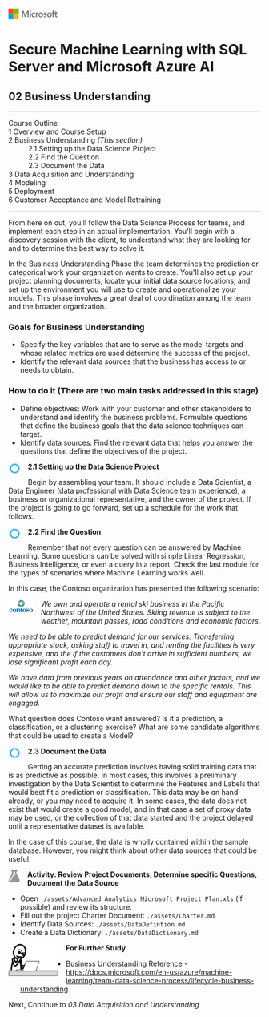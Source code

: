 ![](graphics/solutions-microsoft-logo-small.png)

# Secure Machine Learning with SQL Server and Microsoft Azure AI

## 02 Business Understanding

<p style="border-bottom: 1px solid lightgrey;"></p> 
<dl>
  <dt>Course Outline</dt>
  <dt>1 Overview and Course Setup</dt>
  <dt>2 Business Understanding <i>(This section)</i></dt>
        <dd>2.1 Setting up the Data Science Project</dd>
        <dd>2.2 Find the Question</dd>
        <dd>2.3 Document the Data</dd>
  <dt>3 Data Acquisition and Understanding</dt>
  <dt>4 Modeling</dt>
  <dt>5 Deployment</dt>
  <dt>6 Customer Acceptance and Model Retraining</dt>
<dl>
<p style="border-bottom: 1px solid lightgrey;"></p> 

From here on out, you'll follow the Data Science Process for teams, and implement each step in an actual implementation. You'll begin with a discovery session with the client, to understand what they are looking for and to determine the best way to solve it.

In the Business Understanding Phase the team determines the prediction or categorical work your organization wants to create. You'll also set up your project planning documents, locate your initial data source locations, and set up the environment you will use to create and operationalize your models. This phase involves a great deal of coordination among the team and the broader organization.

### Goals for Business Understanding

- Specify the key variables that are to serve as the model targets and whose related metrics are used determine the success of the project.
- Identify the relevant data sources that the business has access to or needs to obtain.

### How to do it (There are two main tasks addressed in this stage)

- Define objectives: Work with your customer and other stakeholders to understand and identify the business problems. Formulate questions that define the business goals that the data science techniques can target.
- Identify data sources: Find the relevant data that helps you answer the questions that define the objectives of the project.

<p><img style="float: left; margin: 0px 15px 15px 0px;" src="./graphics/cortanalogo.png"><b>2.1 Setting up the Data Science Project</b></p>

Begin by assembling your team. It should include a Data Scientist, a Data Engineer (data professional with Data Science team experience), a business or organizational representative, and the owner of the project. If the project is going to go forward, set up a schedule for the work that follows. 

<p><img style="float: left; margin: 0px 15px 15px 0px;" src="./graphics/cortanalogo.png"><b>2.2 Find the Question</b></p>

Remember that not every question can be answered by Machine Learning. Some questions can be solved with simple Linear Regression, Business Intelligence, or even a query in a report. Check the last module for the types of scenarios where Machine Learning works well. 

In this case, the Contoso organization has presented the following scenario: 

<p><img style="float: left; margin: 0px 15px 15px 0px;" src="./graphics/contosologo.png" width="50"><i>
We own and operate a rental ski business in the Pacific Northwest of the United States. Skiing revenue is subject to the weather, mountain passes, road conditions and economic factors.

We need to be able to predict demand for our services. Transferring appropriate stock, asking staff to travel in, and renting the facilities is very expensive, and the if the customers don't arrive in sufficient numbers, we lose significant profit each day.

We have data from previous years on attendance and other factors, and we would like to be able to predict demand down to the specific rentals. This will allow us to maximize our profit and ensure our staff and equipment are engaged.
</i></p>

What question does Contoso want answered? Is it a prediction, a classification, or a clustering exercise? What are some candidate algorithms that could be used to create a Model?

<p><img style="float: left; margin: 0px 15px 15px 0px;" src="./graphics/cortanalogo.png"><b>2.3 Document the Data</b></p>

Getting an accurate prediction involves having solid training data that is as predictive as possible. In most cases, this involves a preliminary investigation by the Data Scientist to determine the Features and Labels that would best fit a prediction or classification. This data may be on hand already, or you may need to acquire it. In some cases, the data does not exist that would create a good model, and in that case a set of proxy data may be used, or the collection of that data started and the project delayed until a representative dataset is available.

In the case of this course, the data is wholly contained within the sample database. However, you might think about other data sources that could be useful.

<p><img style="float: left; margin: 0px 15px 15px 0px;" src="./graphics/aml-logo.png"><b>Activity: Review Project Documents, Determine specific Questions, Document the Data Source</b></p>

- Open  `./assets/Advanced Analytics Microsoft Project Plan.xls` (if possible) and review its structure.
- Fill out the project Charter Document: `./assets/Charter.md`
- Identify Data Sources: `./assets/DataDefintion.md`
- Create a Data Dictionary: `./assets/DataDictionary.md`

<p><img style="float: left; margin: 0px 15px 15px 0px;" src="./graphics/thinking.jpg"><b>For Further Study</b></p>

- Business Understanding Reference - https://docs.microsoft.com/en-us/azure/machine-learning/team-data-science-process/lifecycle-business-understanding

Next, Continue to *03 Data Acquisition and Understanding*